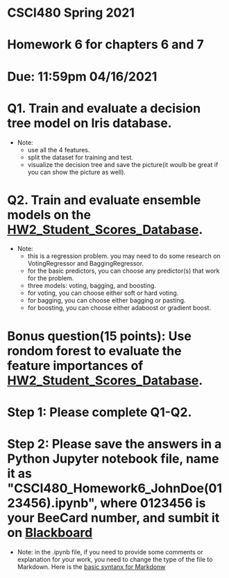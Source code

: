 # CSCI480 Spring 2021
# Homework 6 for chapters 6 and 7
# Due: 11:59pm 04/16/2021
# Q1. Train and evaluate a decision tree model on Iris database.
+ Note:
  - use all the 4 features.
  - split the dataset for training and test.
  - visualize the decision tree and save the picture(it woulb be great if you can show the picture as well).


# Q2. Train and evaluate ensemble models on the [HW2_Student_Scores_Database](https://raw.githubusercontent.com/ZhangNingSAU/Spring-2021-CSCI-480-Machine-Learning/main/Resources/hw2_student_scores.csv).   
+ Note:
  - this is a regression problem. you may need to do some research on VotingRegressor and BaggingRegressor.
  - for the basic predictors, you can choose any predictor(s) that work for the problem.
  - three models: voting, bagging, and boosting.
  - for voting, you can choose either soft or hard voting.
  - for bagging, you can choose either bagging or pasting.
  - for boosting, you can choose either adaboost or gradient boost.

# Bonus question(15 points): Use rondom forest to evaluate the feature importances of [HW2_Student_Scores_Database](https://raw.githubusercontent.com/ZhangNingSAU/Spring-2021-CSCI-480-Machine-Learning/main/Resources/hw2_student_scores.csv).

# Step 1: Please complete Q1-Q2.

# Step 2: Please save the answers in a Python Jupyter notebook file, name it as "CSCI480_Homework6_JohnDoe(0123456).ipynb", where 0123456 is your BeeCard number, and sumbit it on [Blackboard](https://blackboard.sau.edu/webapps/login/)
+ Note: in the .ipynb file, if you need to provide some comments or explanation for your work, you need to change the type of the file to Markdown. Here is the [basic syntanx for Markdonw](https://www.markdownguide.org/basic-syntax/)
